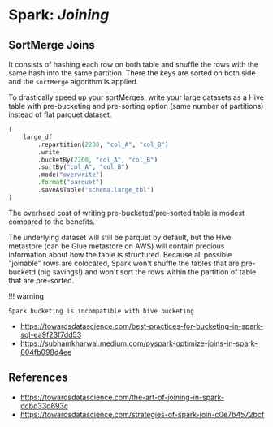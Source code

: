 # Spark: _Joining_

## SortMerge Joins

 It consists of hashing each row on both table and shuffle the rows with the same
 hash into the same partition. There the keys are sorted on both side and the `sortMerge`
 algorithm is applied.

To drastically speed up your sortMerges, write your large datasets as a Hive table
with pre-bucketing and pre-sorting option (same number of partitions) instead of
flat parquet dataset.

```python
(
    large_df
        .repartition(2200, "col_A", "col_B")
        .write
        .bucketBy(2200, "col_A", "col_B")
        .sortBy("col_A", "col_B")
        .mode("overwrite")
        .format("parquet")
        .saveAsTable("schema.large_tbl")
)
```

The overhead cost of writing pre-bucketed/pre-sorted table is modest compared to
the benefits.

The underlying dataset will still be parquet by default, but the Hive metastore
(can be Glue metastore on AWS) will contain precious information about how the
table is structured. Because all possible "joinable" rows are colocated, Spark
won't shuffle the tables that are pre-bucketd (big savings!) and won't sort the
rows within the partition of table that are pre-sorted.

!!! warning

    Spark bucketing is incompatible with hive bucketing

- https://towardsdatascience.com/best-practices-for-bucketing-in-spark-sql-ea9f23f7dd53
- https://subhamkharwal.medium.com/pyspark-optimize-joins-in-spark-804fb098d4ee

## References

- https://towardsdatascience.com/the-art-of-joining-in-spark-dcbd33d693c
- https://towardsdatascience.com/strategies-of-spark-join-c0e7b4572bcf
